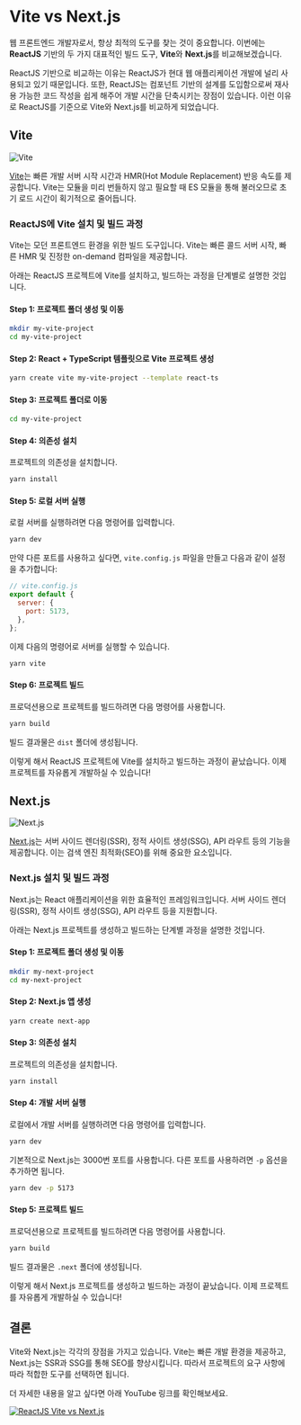 # Vite vs Next.js

웹 프론트엔드 개발자로서, 항상 최적의 도구를 찾는 것이 중요합니다. 이번에는 **ReactJS** 기반의 두 가지 대표적인 빌드 도구, **Vite**와 **Next.js**를 비교해보겠습니다.

ReactJS 기반으로 비교하는 이유는 ReactJS가 현대 웹 애플리케이션 개발에 널리 사용되고 있기 때문입니다. 또한, ReactJS는 컴포넌트 기반의 설계를 도입함으로써 재사용 가능한 코드 작성을 쉽게 해주어 개발 시간을 단축시키는 장점이 있습니다. 이런 이유로 ReactJS를 기준으로 Vite와 Next.js를 비교하게 되었습니다.

## Vite

![Vite](https://images.unsplash.com/photo-1618477388954-7852f32655ec?ixlib=rb-4.0.3&ixid=MnwxMjA3fDB8MHxzZWFyY2h8NHx8cmVhY3R8ZW58MHx8MHx8&auto=format&fit=crop&w=800&q=60)

[Vite](https://vitejs.dev/)는 빠른 개발 서버 시작 시간과 HMR(Hot Module Replacement) 반응 속도를 제공합니다. Vite는 모듈을 미리 번들하지 않고 필요할 때 ES 모듈을 통해 불러오므로 초기 로드 시간이 획기적으로 줄어듭니다.

### ReactJS에 Vite 설치 및 빌드 과정

Vite는 모던 프론트엔드 환경을 위한 빌드 도구입니다. Vite는 빠른 콜드 서버 시작, 빠른 HMR 및 진정한 on-demand 컴파일을 제공합니다.

아래는 ReactJS 프로젝트에 Vite를 설치하고, 빌드하는 과정을 단계별로 설명한 것입니다.

#### Step 1: 프로젝트 폴더 생성 및 이동

```bash
mkdir my-vite-project
cd my-vite-project
```

#### Step 2: React + TypeScript 템플릿으로 Vite 프로젝트 생성

```bash
yarn create vite my-vite-project --template react-ts
```

#### Step 3: 프로젝트 폴더로 이동

```bash
cd my-vite-project
```

#### Step 4: 의존성 설치

프로젝트의 의존성을 설치합니다.

```bash
yarn install
```

#### Step 5: 로컬 서버 실행

로컬 서버를 실행하려면 다음 명령어를 입력합니다.

```bash
yarn dev
```

만약 다른 포트를 사용하고 싶다면, `vite.config.js` 파일을 만들고 다음과 같이 설정을 추가합니다:

```js
// vite.config.js
export default {
  server: {
    port: 5173,
  },
};
```

이제 다음의 명령어로 서버를 실행할 수 있습니다.

```bash
yarn vite
```

#### Step 6: 프로젝트 빌드

프로덕션용으로 프로젝트를 빌드하려면 다음 명령어를 사용합니다.

```bash
yarn build
```

빌드 결과물은 `dist` 폴더에 생성됩니다.

이렇게 해서 ReactJS 프로젝트에 Vite를 설치하고 빌드하는 과정이 끝났습니다. 이제 프로젝트를 자유롭게 개발하실 수 있습니다!

## Next.js

![Next.js](https://images.unsplash.com/photo-1594904351111-a072f80b1a71?ixlib=rb-4.0.3&ixid=MnwxMjA3fDB8MHxzZWFyY2h8MTJ8fHJlYWN0fGVufDB8fDB8fA%3D%3D&auto=format&fit=crop&w=800&q=60)

[Next.js](https://nextjs.org/)는 서버 사이드 렌더링(SSR), 정적 사이트 생성(SSG), API 라우트 등의 기능을 제공합니다. 이는 검색 엔진 최적화(SEO)를 위해 중요한 요소입니다.

### Next.js 설치 및 빌드 과정

Next.js는 React 애플리케이션을 위한 효율적인 프레임워크입니다. 서버 사이드 렌더링(SSR), 정적 사이트 생성(SSG), API 라우트 등을 지원합니다.

아래는 Next.js 프로젝트를 생성하고 빌드하는 단계별 과정을 설명한 것입니다.

#### Step 1: 프로젝트 폴더 생성 및 이동

```bash
mkdir my-next-project
cd my-next-project
```

#### Step 2: Next.js 앱 생성

```bash
yarn create next-app
```

#### Step 3: 의존성 설치

프로젝트의 의존성을 설치합니다.

```bash
yarn install
```

#### Step 4: 개발 서버 실행

로컬에서 개발 서버를 실행하려면 다음 명령어를 입력합니다.

```bash
yarn dev
```

기본적으로 Next.js는 3000번 포트를 사용합니다. 다른 포트를 사용하려면 `-p` 옵션을 추가하면 됩니다.

```bash
yarn dev -p 5173
```

#### Step 5: 프로젝트 빌드

프로덕션용으로 프로젝트를 빌드하려면 다음 명령어를 사용합니다.

```bash
yarn build
```

빌드 결과물은 `.next` 폴더에 생성됩니다.

이렇게 해서 Next.js 프로젝트를 생성하고 빌드하는 과정이 끝났습니다. 이제 프로젝트를 자유롭게 개발하실 수 있습니다!

## 결론

Vite와 Next.js는 각각의 장점을 가지고 있습니다. Vite는 빠른 개발 환경을 제공하고, Next.js는 SSR과 SSG를 통해 SEO를 향상시킵니다. 따라서 프로젝트의 요구 사항에 따라 적합한 도구를 선택하면 됩니다.

더 자세한 내용을 알고 싶다면 아래 YouTube 링크를 확인해보세요.

[![ReactJS Vite vs Next.js](https://img.youtube.com/vi/dQw4w9WgXcQ/0.jpg)](https://www.youtube.com/watch?v=dQw4w9WgXcQ)
